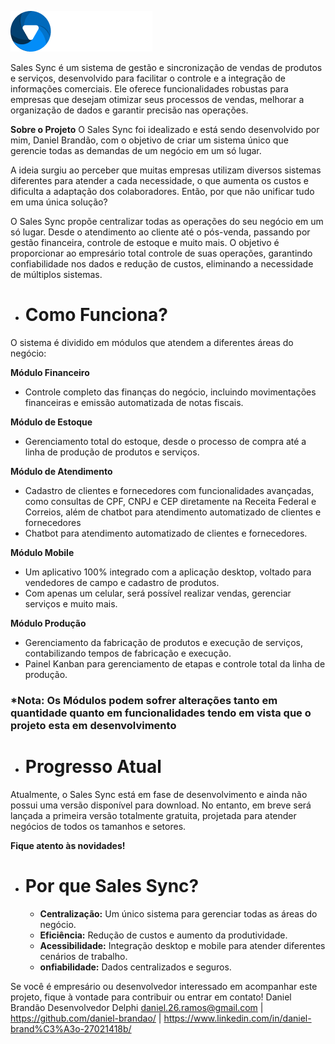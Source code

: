 ![Logo do Sales Sync](./logo.png)

Sales Sync é um sistema de gestão e sincronização de vendas de produtos e serviços, desenvolvido para facilitar o controle e a integração de informações comerciais. Ele oferece funcionalidades robustas para empresas que desejam otimizar seus processos de vendas, melhorar a organização de dados e garantir precisão nas operações.

**Sobre o Projeto**
O Sales Sync foi idealizado e está sendo desenvolvido por mim, Daniel Brandão, com o objetivo de criar um sistema único que gerencie todas as demandas de um negócio em um só lugar.

A ideia surgiu ao perceber que muitas empresas utilizam diversos sistemas diferentes para atender a cada necessidade, o que aumenta os custos e dificulta a adaptação dos colaboradores. Então, por que não unificar tudo em uma única solução?

O Sales Sync propõe centralizar todas as operações do seu negócio em um só lugar. Desde o atendimento ao cliente até o pós-venda, passando por gestão financeira, controle de estoque e muito mais. O objetivo é proporcionar ao empresário total controle de suas operações, garantindo confiabilidade nos dados e redução de custos, eliminando a necessidade de múltiplos sistemas.


- # **Como Funciona?**
O sistema é dividido em módulos que atendem a diferentes áreas do negócio:

**Módulo Financeiro**
 - Controle completo das finanças do negócio, incluindo movimentações financeiras e emissão automatizada de notas fiscais.

**Módulo de Estoque**
- Gerenciamento total do estoque, desde o processo de compra até a linha de produção de produtos e serviços.
  
**Módulo de Atendimento**
- Cadastro de clientes e fornecedores com funcionalidades avançadas, como consultas de CPF, CNPJ e CEP diretamente na Receita Federal e Correios, além de chatbot para atendimento automatizado de clientes e fornecedores
- Chatbot para atendimento automatizado de clientes e fornecedores.
  
**Módulo Mobile**
- Um aplicativo 100% integrado com a aplicação desktop, voltado para vendedores de campo e cadastro de produtos.
- Com apenas um celular, será possível realizar vendas, gerenciar serviços e muito mais.
  
**Módulo Produção**
- Gerenciamento da fabricação de produtos e execução de serviços, contabilizando tempos de fabricação e execução.
- Painel Kanban para gerenciamento de etapas e controle total da linha de produção.

### ***Nota:** Os Módulos podem sofrer alterações tanto em quantidade quanto em funcionalidades tendo em vista que o projeto esta em desenvolvimento

- # **Progresso Atual**
Atualmente, o Sales Sync está em fase de desenvolvimento e ainda não possui uma versão disponível para download. No entanto, em breve será lançada a primeira versão totalmente gratuita, projetada para atender negócios de todos os tamanhos e setores.

**Fique atento às novidades!**

- # **Por que Sales Sync?**
  - **Centralização:** Um único sistema para gerenciar todas as áreas do negócio.
  - **Eficiência:** Redução de custos e aumento da produtividade.
  - **Acessibilidade:** Integração desktop e mobile para atender diferentes cenários de trabalho.
  - **onfiabilidade:** Dados centralizados e seguros.

Se você é empresário ou desenvolvedor interessado em acompanhar este projeto, fique à vontade para contribuir ou entrar em contato!
Daniel Brandão
Desenvolvedor Delphi
daniel.26.ramos@gmail.com | https://github.com/daniel-brandao/ | https://www.linkedin.com/in/daniel-brand%C3%A3o-27021418b/







